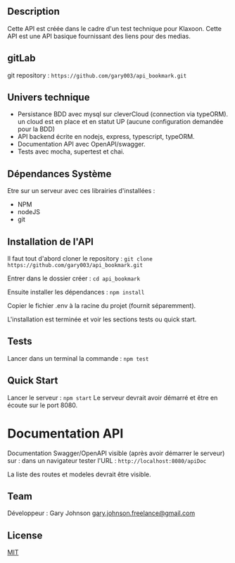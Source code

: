 ## Description

Cette API est créée dans le cadre d'un test technique pour Klaxoon.
Cette API est une API basique fournissant des liens pour des medias.

## gitLab

git repository : `https://github.com/gary003/api_bookmark.git`

## Univers technique

- Persistance BDD avec mysql sur cleverCloud (connection via typeORM).
  un cloud est en place et en statut UP (aucune configuration demandée pour la BDD)
- API backend écrite en nodejs, express, typescript, typeORM.
- Documentation API avec OpenAPI/swagger.
- Tests avec mocha, supertest et chai.

## Dépendances Système

Etre sur un serveur avec ces librairies d'installées :

- NPM
- nodeJS
- git

## Installation de l'API

Il faut tout d'abord cloner le repository :
`git clone https://github.com/gary003/api_bookmark.git`

Entrer dans le dossier créer :
`cd api_bookmark`

Ensuite installer les dépendances :
`npm install`

Copier le fichier .env à la racine du projet (fournit séparemment).

L'installation est terminée et voir les sections tests ou quick start.

## Tests

Lancer dans un terminal la commande :
`npm test`

## Quick Start

Lancer le serveur :
`npm start`
Le serveur devrait avoir démarré et être en écoute sur le port 8080.

# Documentation API

Documentation Swagger/OpenAPI visible (après avoir démarrer le serveur) sur :
dans un navigateur tester l'URL : `http://localhost:8080/apiDoc`

La liste des routes et modeles devrait être visible.

## Team

Développeur :
Gary Johnson <gary.johnson.freelance@gmail.com>

## License

[MIT](LICENSE)
